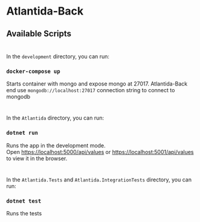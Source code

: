 # Atlantida-Back 

## Available Scripts

#
In the `development` directory, you can run:

### `docker-compose up`

Starts container with mongo and expose mongo at 27017. Atlantida-Back end use `mongodb://localhost:27017` connection string to connect to mongodb

#

In the `Atlantida` directory, you can run:

### `dotnet run`

Runs the app in the development mode.<br>
Open [https://localhost:5000/api/values](https://localhost:5000/api/values) or [https://localhost:5001/api/values](https://localhost:5001/api/values) to view it in the browser. 

#

In the `Atlantida.Tests` and `Atlantida.IntegrationTests` directory, you can run:

### `dotnet test`

Runs the tests<br>